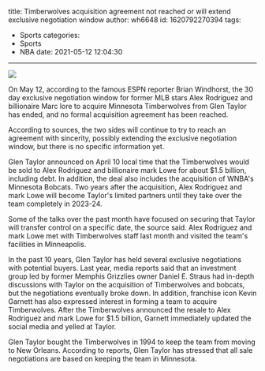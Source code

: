 title: Timberwolves acquisition agreement not reached or will extend exclusive negotiation window
author: wh6648
id: 1620792270394
tags: 
- Sports
categories: 
- Sports
- NBA
date: 2021-05-12 12:04:30
---
![](https://p6.itc.cn/q_70/images01/20210512/ec575e8ade954274a11737e9543c8b48.jpeg)


On May 12, according to the famous ESPN reporter Brian Windhorst, the 30 day exclusive negotiation window for former MLB stars Alex Rodriguez and billionaire Marc lore to acquire Minnesota Timberwolves from Glen Taylor has ended, and no formal acquisition agreement has been reached.

According to sources, the two sides will continue to try to reach an agreement with sincerity, possibly extending the exclusive negotiation window, but there is no specific information yet.

Glen Taylor announced on April 10 local time that the Timberwolves would be sold to Alex Rodriguez and billionaire mark Lowe for about $1.5 billion, including debt. In addition, the deal also includes the acquisition of WNBA's Minnesota Bobcats. Two years after the acquisition, Alex Rodriguez and mark Lowe will become Taylor's limited partners until they take over the team completely in 2023-24.

Some of the talks over the past month have focused on securing that Taylor will transfer control on a specific date, the source said. Alex Rodriguez and mark Lowe met with Timberwolves staff last month and visited the team's facilities in Minneapolis.

In the past 10 years, Glen Taylor has held several exclusive negotiations with potential buyers. Last year, media reports said that an investment group led by former Memphis Grizzlies owner Daniel E. Straus had in-depth discussions with Taylor on the acquisition of Timberwolves and bobcats, but the negotiations eventually broke down. In addition, franchise icon Kevin Garnett has also expressed interest in forming a team to acquire Timberwolves. After the Timberwolves announced the resale to Alex Rodriguez and mark Lowe for $1.5 billion, Garnett immediately updated the social media and yelled at Taylor.

Glen Taylor bought the Timberwolves in 1994 to keep the team from moving to New Orleans. According to reports, Glen Taylor has stressed that all sale negotiations are based on keeping the team in Minnesota.

